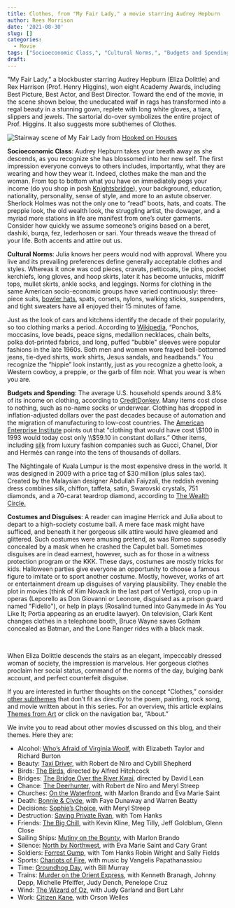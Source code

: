 ```yaml
---
title: Clothes, from "My Fair Lady," a movie starring Audrey Hepburn
author: Rees Morrison
date: '2021-08-30'
slug: []
categories:
  - Movie
tags: ["Socioeconomic Class,", "Cultural Norms,", "Budgets and Spending,", "Costumes and Disguises", ]
draft: 
---
```


"My Fair Lady," a blockbuster starring Audrey Hepburn (Eliza Dolittle) and Rex Harrison (Prof. Henry Higgins), won eight Academy Awards, including Best Picture, Best Actor, and Best Director.  Toward the end of the movie, in the scene shown below, the uneducated waif in rags has transformed into a regal beauty in a stunning gown, replete with long white gloves, a tiara, slippers and jewels.  The sartorial do-over symbolizes the entire project of Prof. Higgins.  It also suggests more subthemes of Clothes.

<!--more-->

![Stairway scene of My Fair Lady](/media/ClothesFairLady.jpg)  from [Hooked on Houses](https://hookedonhouses.net/wp-content/uploads/2019/03/My-Fair-Lady-Sets-Henry-Higgins-House-Staircase.jpg)  

**Socioeconomic Class**:  Audrey Hepburn takes your breath away as she descends, as you recognize she has blossomed into her new self.  The first impression everyone conveys to others includes, importantly, what they are wearing and how they wear it.   Indeed, clothes make the man and the woman.  From top to bottom what you have on immediately pegs your income (do you shop in posh [Knightsbridge](Fire)), your background, education, nationality, personality, sense of style, and more to an astute observer.  Sherlock Holmes was not the only one to “read” boots, hats, and coats.  The preppie look, the old wealth look, the struggling artist, the dowager, and a myriad more stations in life are manifest from one’s outer garments.  Consider how quickly we assume someone’s origins based on a beret, dashiki, burqa, fez, lederhosen or sari.  Your threads weave the thread of your life.  Both accents and attire out us.

**Cultural Norms**:   Julia knows her peers would nod with approval.  Where you live and its prevailing preferences define generally acceptable clothes and styles.  Whereas it once was cod pieces, cravats, petticoats, tie pins, pocket kerchiefs, long gloves, and hoop skirts, later it has become untucks, midriff tops, mullet skirts, ankle socks, and leggings.  Norms for clothing in the same American socio-economic groups have varied continuously: three-piece suits, [bowler hats](Bathers), spats, corsets, nylons, walking sticks, suspenders, and tight sweaters have all enjoyed their 15 minutes of fame. 

Just as the look of cars and kitchens identify the decade of their popularity, so too clothing marks a period.  According to [Wikipedia](https://en.wikipedia.org/wiki/1960s_in_fashion), “Ponchos, moccasins, love beads, peace signs, medallion necklaces, chain belts, polka dot-printed fabrics, and long, puffed "bubble" sleeves were popular fashions in the late 1960s.  Both men and women wore frayed bell-bottomed jeans, tie-dyed shirts, work shirts, Jesus sandals, and headbands.”  You recognize the “hippie” look instantly, just as you recognize a ghetto look, a Western cowboy, a preppie, or the garb of film noir.  What you wear is when you are. 

**Budgets and Spending**: The average U.S. household spends around 3.8% of its income on clothing, according to [CreditDonkey](https://www.creditdonkey.com/average-cost-clothing-per-month.html).  Many items cost close to nothing, such as no-name socks or underwear.  Clothing has dropped in inflation-adjusted dollars over the past decades because of automation and the migration of manufacturing to low-cost countries.  The [American Enterprise Institute](https://www.aei.org/carpe-diem/chart-of-the-day-the-cpi-for-clothing-has-fallen-by-3-3-over-the-last-20-years-while-overall-prices-increased-by-63-5/) points out that "clothing that would have cost \\$100 in 1993 would today cost only \\$59.10 in constant dollars.”  Other items, including [silk](Julia) from luxury fashion companies such as Gucci, Chanel, Dior and Hermès can range into the tens of thousands of dollars.  

The Nightingale of Kuala Lumpur is the most expensive dress in the world. It was designed in 2009 with a price tag of $30 million (plus sales tax).  Created by the Malaysian designer Abdullah Faiyzali, the reddish evening dress combines silk, chiffon, taffeta, satin, Swarovski crystals, 751 diamonds, and a 70-carat teardrop diamond, according to [The Wealth Circle.](https://worldscholarshipforum.com/wealth/most-expensive-dresses/)

**Costumes and Disguises**:  A reader can imagine Herrick and Julia about to depart to a high-society costume ball.  A mere face mask might have sufficed, and beneath it her gorgeous silk attire would have gleamed and glittered.  Such costumes were amusing pretend, as was Romeo supposedly concealed by a mask when he crashed the Capulet ball.   Sometimes disguises are in dead earnest, however, such as for those in a witness protection program or the KKK.  These days, costumes are mostly tricks for kids.  Halloween parties give everyone an opportunity to choose a famous figure to imitate or to sport another costume.  Mostly, however, works of art or entertainment dream up disguises of varying plausibility.  They enable the plot in movies (think of Kim Novack in the last part of Vertigo), crop up in operas (Leporello as Don Giovanni or Leonore, disguised as a prison guard named "Fidelio"), or help in plays (Rosalind turned into Ganymede in As You Like It; Portia appearing as an erudite lawyer).  On television, Clark Kent changes clothes in a telephone booth, Bruce Wayne saves Gotham concealed as Batman, and the Lone Ranger rides with a black mask.

&nbsp;

When Eliza Dolittle descends the stairs as an elegant, impeccably dressed woman of society, the impression is marvelous.  Her gorgeous clothes proclaim her social status, command of the norms of the day, bulging bank account, and perfect counterfeit disguise.

If you are interested in further thoughts on the concept “Clothes,” consider [other subthemes]() that don’t fit as directly to the poem, painting, rock song, and movie written about in this series.  For an overview, this article explains [Themes from Art](http://bit.ly/3sRXopI) or click on the navigation bar, “About.”

We invite you to read about other movies discussed on this blog, and their themes.  Here they are: 

* Alcohol: [Who’s Afraid of Virginia Woolf](https://themesfromart.com/post/2021-02-03-alcohol-woolf-nichols/alcoholwoolfnichols/), with Elizabeth Taylor and Richard Burton
* Beauty: [Taxi Driver](https://themesfromart.com/post/2021-04-21-beauty-taxi-driver-a-movie-with-robert-de-niro-and-cybill-shepherd/beautytaxi/), with Robert de Niro and Cybill Shepherd
* Birds: [The Birds](https://themesfromart.com/post/2021-06-07-birds-the-birds-a-movie-directed-by-alfred-hitchcock/birdsthebirds/), directed by Alfred Hitchcock
* Bridges: [The Bridge Over the River Kwai](https://themesfromart.com/post/2021-07-26-bridges-from-bridge-over-troubled-waters-a-song-by-simon-garfunkel/bridgestroubled/), directed by David Lean
* Chance: [The Deerhunter](https://themesfromart.com/post/2021-03-14-chancewinner/chancewinner/), with Robert de Niro and Meryl Streep
* Churches: [On the Waterfront](https://themesfromart.com/post/2021-05-21-churches-from-on-the-waterfront-a-movie-with-marlon-brando/churcheswaterfront/), with Marlon Brando and Eva Marie Saint
* Death: [Bonnie & Clyde](https://themesfromart.com/post/2021-05-03-death-from-bonnie-clyde-a-movie-starring-warren-beatty-and-faye-dunaway/deathbonnie/), with Faye Dunaway and Warren Beatty
* Decisions: [Sophie’s Choice](https://themesfromart.com/post/2021-02-08-decisions-sophie-s-choice-with-meryl-streep/decisionssophies/), with Meryl Streep
* Destruction: [Saving Private Ryan](https://themesfromart.com/post/2021-02-18-destruction-saving-private-ryan-a-movie-by-steven-spielberg/destructionsaving/), with Tom Hanks
* Friends: [The Big Chill](https://themesfromart.com/post/2021-06-20-friends-the-big-chill-a-movied-directed-by-lawrence-kasdan/friendschill/), with Kevin Kline, Meg Tilly, Jeff Goldblum, Glenn Close
* Sailing Ships: [Mutiny on the Bounty](https://themesfromart.com/post/2021-06-26-sailing-ships-mutiny-on-the-bounty-a-movie-with/sailingshipsmutiny/), with Marlon Brando
* Silence: [North by Northwest](https://themesfromart.com/post/silencenorthwest/), with Eva Marie Saint and Cary Grant
* Soldiers: [Forrest Gump](https://themesfromart.com/post/2021-08-02-soldiers-from-forrest-gump-a-movie-starring-tom-hanks/soldiersgump/), with Tom Hanks Robin Wright and Sally Fields
* Sports: [Chariots of Fire](https://themesfromart.com/post/2021-07-12-sports-from-chariots-of-fire-a-movie-about-the-1924-olypics/sportschariots/), with music by Vangelis Papathanassiou
* Time: [Groundhog Day](https://themesfromart.com/post/2021-03-08-time-from-groundhog-day-starring-bill-murray/timegroundhog/), with Bill Murray
* Trains: [Murder on the Orient Express](https://themesfromart.com/post/2021-05-10-trains-from-murder-on-the-orient-express-a-movie-directed-by-sidney-lumet/trainsorient/), with Kenneth Branagh, Johnny Depp, Michelle Pfeiffer, Judy Dench, Penelope Cruz
* Wind: [The Wizard of Oz](https://themesfromart.com/post/2021-08-12-wind-from-the-wizard-of-oz-a-movie-with-judy-garland/windoz/), with Judy Garland and Bert Lahr 
* Work: [Citizen Kane](https://themesfromart.com/post/2021-02-26-workkane/workkane/), with Orson Welles
